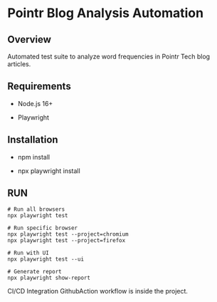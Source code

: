 # Pointr Blog Analysis Automation

## Overview
Automated test suite to analyze word frequencies in Pointr Tech blog articles.

## Requirements
- Node.js 16+
  
- Playwright

## Installation
- npm install

- npx playwright install

## RUN
    # Run all browsers
    npx playwright test
    
    # Run specific browser
    npx playwright test --project=chromium
    npx playwright test --project=firefox
    
    # Run with UI
    npx playwright test --ui
    
    # Generate report
    npx playwright show-report

CI/CD Integration GithubAction workflow is inside the project.
